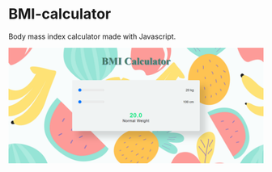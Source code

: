 # BMI-calculator
Body mass index calculator made with Javascript.

![alt text](https://github.com/LostStruct24/BMI-calculator/blob/master/images/BMI-Calculator.png)

